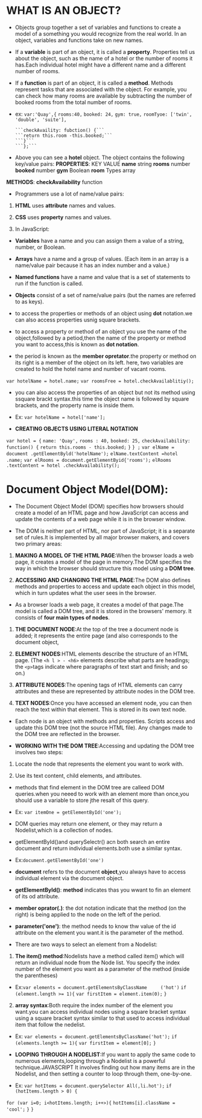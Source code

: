 
# WHAT IS AN OBJECT?

- Objects group together a set of variables and functions to create a model of a something you would recognize from the real world. In an object, variables and functions take on new names.

- If a **variable** is part of an object, it is called a **property**. Properties tell us about the object, such as the name of a hotel or the number of rooms it has.Each individual hotel might have a different name and a different number of rooms. 

- If a **function** is part of an object, it is called a **method**. Methods represent tasks that are associated with the object. For example, you can check how many rooms are available by subtracting the number of booked rooms from the total number of rooms.

- ex: ```var:'Quay',{```
      ```rooms:40,```
      ```booked: 24,```
      ```gym: true,```
      ```roomTyoe: ['twin', 'double', 'suite'],```

      ```checkAvaility: fubction() {```
      ```return this.room -this.booked;```
      ```}```
      ```};```

- Above you can see a **hotel** object. The object contains the following key/value pairs:
**PROPERTIES**: KEY VALUE
                **name** string
                **rooms** number
                **booked** number
                **gym** Boolean
                **room** Types array

**METHODS**: **checkAvailability** function

- Programmers use a lot of name/value pairs:
1. **HTML** uses **attribute** names and values.

2. **CSS** uses **property** names and values.

3. In JavaScript:
  
  - **Variables** have a name and you can assign them a value of a string, number, or Boolean.

  - **Arrays** have a name and a group of values. (Each item in an array is a name/value pair because it has an index number and a value.)

  - **Named functions** have a name and value that is a set of statements to run if the function is called.

  - **Objects** consist of a set of name/value pairs (but the names are referred to as keys).

- to access the properties or methods of an object using **dot** notation.we can also access properties usnig square brackets.

- to access a property or method of an object you use the name of the object,followed by a petiod,then the name of the property or method you want to access,this is known as **dot notation**.

- the period is known as the **member opretator**.the property or method on its right is a member of the object on its left. here, two variables are created to hold the hotel name and number of vacant rooms.

```var hotelName = hotel.name;```
```var roomsFree = hotel.checkAvailablitiy();```

- you can also access the properties of an object but not its method using ssquare brackt syntax.this time the object name is followed by square brackets, and the property name is inside them.

- Ex: ```var hotelName = hotel['name'];```

- **CREATING OBJECTS USING LITERAL NOTATION**

```var hotel = {```
```name: 'Quay',```
```rooms : 40,```
```booked: 25,```
```checkAvailability: function() {```
```return this.rooms - this.booked;```
```}```
```} ;```
```var elName = document .getElementByld('hotelName');```
```elName.textContent =hotel .name;```
```var elRooms = document.getElementByid{'rooms');```
```elRooms .textContent = hotel .checkAvailability();```

# Document Object Model(DOM):

- The Document Object Model (DOM) specifies how browsers should create a model of an HTML page and how JavaScript can access and update the contents of a web page while it is in the browser window.

- The DOM is neither part of HTML, nor part of JavaScript; it is a separate set of rules.It is implemented by all major browser makers, and covers two primary areas:

1. **MAKING A MODEL OF THE HTML PAGE**:When the browser loads a web page, it creates a model of the page in memory.The DOM specifies the way in which the browser should structure this model using a **DOM tree**.

2. **ACCESSING AND CHANGING THE HTML PAGE**:The DOM also defines methods and properties to access and update each object in this model, which in turn updates what the user sees in the browser.

- As a browser loads a web page, it creates a model of that page.The model is called a DOM tree, and it is stored in the browsers' memory. It consists of **four main types of nodes**.

1. **THE DOCUMENT NODE**:At the top of the tree a document node is added; it represents the entire page (and also corresponds to the document object,

2. **ELEMENT NODES**:HTML elements describe the structure of an HTML page. (The ```<h l > - <h6>``` elements describe what parts are headings; the ```<p>```tags indicate where paragraphs of text start and finish; and so on.)

3. **ATTRIBUTE NODES**:The opening tags of HTML elements can carry attributes and these are represented by attribute
nodes in the DOM tree.

4. **TEXT NODES**:Once you have accessed an element node, you can then reach the text within that element. This is
stored in its own text node.

- Each node is an object with methods and properties.
Scripts access and update this DOM tree (not the source HTML file). Any changes made to the DOM tree are reflected in the browser.

- **WORKING WITH THE DOM TREE**:Accessing and updating the DOM tree involves two steps:

1. Locate the node that represents the element you want to work with.

2. Use its text content, child elements, and attributes.

- methods that find element in the DOM tree are calleed DOM queries.when you neeed to work with an element more than once,you should use a variable to store jthe resalt of this query.

- Ex: ```var itemOne = getElementById('one');```

- DOM queries may return one element, or they may return a Nodelist,which is a collection of nodes.

- getElementById()and querySelectr() acn both search an entire document and return individual elements.both use a similar syntax.

- Ex:```document.getElementById('one')```

- **document** refers to the document **object**,you always have to access individual element via the document object.

- **getElementById()**: **method** indicates thas you wwant to fin an element of its od attribute.

- **member oprator(.)**: the dot notation indicate that the method (on the right) is being  applied to the node on the left of the period.

- **parameter('one')**: the method needs to know thw value of the id attribute on the element you want.it is the parameter of the method.

- There are two ways to select an element from a Nodelist:

1. **The item() method**:Nodelists have a method called item() which will return an individual node from the
Node list. You specify the index number of the element you want as a parameter of the method (inside the parentheses)

- Ex:```var elements = document.getElementsByClassName     ('hot')```
```if (element.length >= 1){```
  ```var firstItem = element.item(0);```
```}```

2. **array syntax**:Both require the index number of the element you want.you can access individual nodes using a square bracket syntax using a square bracket syntax similar to that used to access individual item that follow the nedelist.

- Ex: ```var elements = document.getElementsByClassName('hot');```
```if (elements.length >= 1){```
  ```var firstItem = element[0];```
```}```

- **LOOPING THROUGH A NODELIST**:If you want to apply the same code to numerous elements,looping through a Nodelist is a powerful technique.JAVASCRIPT It involves finding out how many items are in the Nodelist, and then setting a counter to loop through them, one-by-one.

- Ex: ```var hotItems = document.querySelector All(,li.hot');```
```if (hotItems.length > 0) {```

```for (var i=0; i<hotItems.length; i++>){```
```hotItems[i].className = 'cool';```
```}```
```}```

